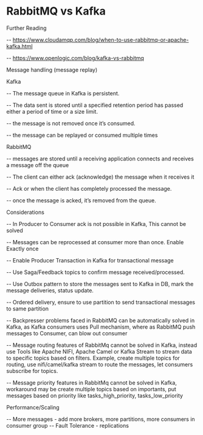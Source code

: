 # RabbitMQ vs Kafka

Further Reading

   -- https://www.cloudamqp.com/blog/when-to-use-rabbitmq-or-apache-kafka.html
   
   -- https://www.openlogic.com/blog/kafka-vs-rabbitmq

Message handling (message replay)

Kafka

   --  The message queue in Kafka is persistent. 
   
   --  The data sent is stored until a specified retention period has passed either a period of time or a size limit.
   
   --  the message is not removed once it’s consumed. 
   
   --  the message can be replayed or consumed multiple times

RabbitMQ


-- messages are stored until a receiving application connects and receives a message off the queue

-- The client can either ack (acknowledge) the message when it receives it 

-- Ack or when the client has completely processed the message. 

-- once the message is acked, it’s removed from the queue.


Considerations

-- In Producer to Consumer ack is not possible in Kafka, This cannot be solved

-- Messages can be reprocessed at consumer more than once. Enable Exactly once

-- Enable Producer Transaction in Kafka for transactional message

-- Use Saga/Feedback topics to confirm message received/processed.

-- Use Outbox pattern to store the messages sent to Kafka in DB, mark the message deliveries, status update.

-- Ordered delivery, ensure to use partition to send transactional messages to same partition

-- Backpresser problems faced in RabbitMQ can be automatically solved in Kafka,
   as Kafka consumers uses Pull mechanism, where as RabbitMQ push messages to Consumer, can blow out consumer

-- Message routing features of RabbitMq cannot be solved in Kafka, instead use Tools like Apache NIFI, Apache Camel or Kafka Stream to stream data to specific topics based on filters. Example, create multiple topics for routing, use nifi/camel/kafka stream to route the messages, let consumers subscribe for topics.

-- Message priority features in RabbitMq cannot be solved in Kafka, workaround may be create multiple topics based on importants, put messages based on priority
     like  tasks_high_priority, tasks_low_priority

Performance/Scaling
    
--    More messages - add more brokers, more partitions, more consumers in consumer group
--    Fault Tolerance - replications 
